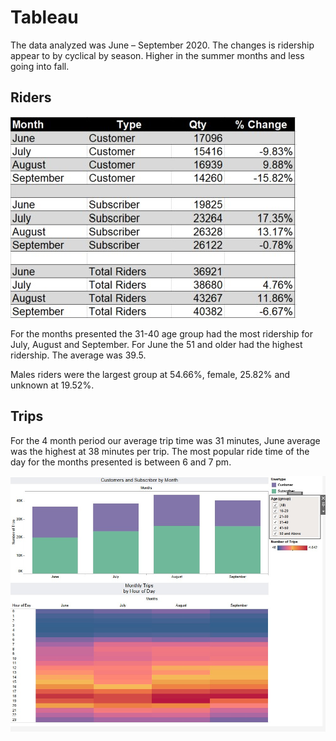 # Tableau

The data analyzed was June – September 2020. The changes is ridership appear to by cyclical by season. Higher in the summer months and less going into fall.

## Riders

![Ridership](Images/Chg_Ridership.jpg)

For the months presented the 31-40 age group had the most ridership for July, August and September. For June the 51 and older had the highest ridership. The average was 39.5.

Males riders were the largest group at 54.66%, female, 25.82% and unknown at 19.52%.

## Trips

For the 4 month period our average trip time was 31 minutes, June average was the highest at 38 minutes per trip. The most popular ride time of the day for the months presented is between 6 and 7 pm.

![RidershipHours](Images/Monthly_Trips.jpg)


